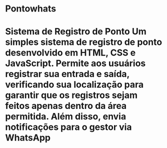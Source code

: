 # Pontowhats
 # Sistema de Registro de Ponto  Um simples sistema de registro de ponto desenvolvido em HTML, CSS e JavaScript. Permite aos usuários registrar sua entrada e saída, verificando sua localização para garantir que os registros sejam feitos apenas dentro da área permitida. Além disso, envia notificações para o gestor via WhatsApp
